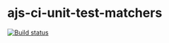 # ajs-ci-unit-test-matchers
[![Build status](https://ci.appveyor.com/api/projects/status/9qdl81g8rr5lafj8?svg=true)](https://ci.appveyor.com/project/r616on/ajs-ci-unit-test-matchers)
